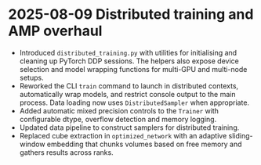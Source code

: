 # 2025-08-09 Distributed training and AMP overhaul

- Introduced `distributed_training.py` with utilities for initialising and cleaning up PyTorch DDP sessions. The helpers also expose device selection and model wrapping functions for multi-GPU and multi-node setups.
- Reworked the CLI `train` command to launch in distributed contexts, automatically wrap models, and restrict console output to the main process. Data loading now uses `DistributedSampler` when appropriate.
- Added automatic mixed precision controls to the `Trainer` with configurable dtype, overflow detection and memory logging.
- Updated data pipeline to construct samplers for distributed training.
- Replaced cube extraction in `optimized_network` with an adaptive sliding-window embedding that chunks volumes based on free memory and gathers results across ranks.
